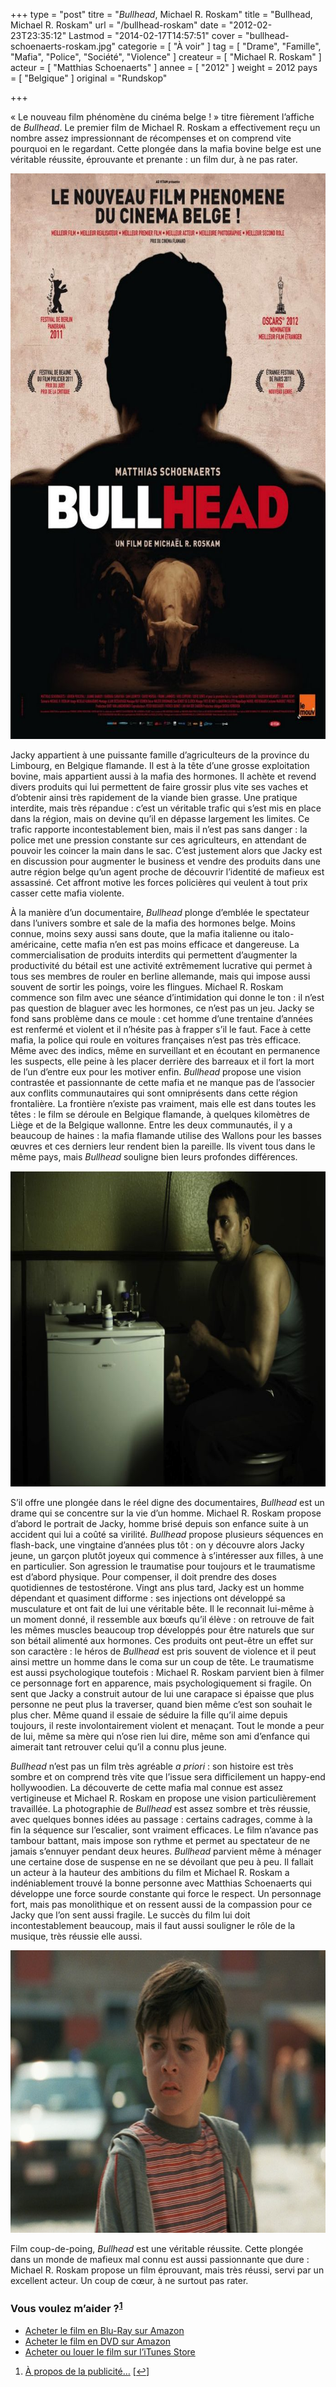 +++
type = "post"
titre = "<em>Bullhead</em>, Michael R. Roskam"
title = "Bullhead, Michael R. Roskam"
url = "/bullhead-roskam"
date = "2012-02-23T23:35:12"
Lastmod = "2014-02-17T14:57:51"
cover = "bullhead-schoenaerts-roskam.jpg"
categorie = [ "À voir" ]
tag = [ "Drame", "Famille", "Mafia", "Police", "Société", "Violence" ]
createur = [ "Michael R. Roskam" ]
acteur = [ "Matthias Schoenaerts" ]
annee = [ "2012" ]
weight = 2012
pays = [ "Belgique" ]
original = "Rundskop"

+++

<p>&laquo;&nbsp;Le nouveau film phénomène du cinéma belge !&nbsp;&raquo; titre fièrement l&rsquo;affiche de <em>Bullhead</em>. Le premier film de Michael R. Roskam a effectivement reçu un nombre assez impressionnant de récompenses et on comprend vite pourquoi en le regardant. Cette plongée dans la mafia bovine belge est une véritable réussite, éprouvante et prenante : un film dur, à ne pas rater.</p>
<div style="text-align: center;"><a href="http://www.allocine.fr/film/fichefilm_gen_cfilm=189341.html"><img class="aligncenter" style="border-style: initial; border-color: initial; border-image: initial; border-width: 0px;" src="bullhead-roskam.jpg" alt="Bullhead roskam" width="690" height="905" border="0" /></a></div>
<p>Jacky appartient à une puissante famille d&rsquo;agriculteurs de la province du Limbourg, en Belgique flamande. Il est à la tête d&rsquo;une grosse exploitation bovine, mais appartient aussi à la mafia des hormones. Il achète et revend divers produits qui lui permettent de faire grossir plus vite ses vaches et d&rsquo;obtenir ainsi très rapidement de la viande bien grasse. Une pratique interdite, mais très répandue : c&rsquo;est un véritable trafic qui s&rsquo;est mis en place dans la région, mais on devine qu&rsquo;il en dépasse largement les limites. Ce trafic rapporte incontestablement bien, mais il n&rsquo;est pas sans danger : la police met une pression constante sur ces agriculteurs, en attendant de pouvoir les coincer la main dans le sac. C&rsquo;est justement alors que Jacky est en discussion pour augmenter le business et vendre des produits dans une autre région belge qu&rsquo;un agent proche de découvrir l&rsquo;identité de mafieux est assassiné. Cet affront motive les forces policières qui veulent à tout prix casser cette mafia violente.</p>
<p>À la manière d&rsquo;un documentaire, <em>Bullhead</em> plonge d&rsquo;emblée le spectateur dans l&rsquo;univers sombre et sale de la mafia des hormones belge. Moins connue, moins sexy aussi sans doute, que la mafia italienne ou italo-américaine, cette mafia n&rsquo;en est pas moins efficace et dangereuse. La commercialisation de produits interdits qui permettent d&rsquo;augmenter la productivité du bétail est une activité extrêmement lucrative qui permet à tous ses membres de rouler en berline allemande, mais qui impose aussi souvent de sortir les poings, voire les flingues. Michael R. Roskam commence son film avec une séance d&rsquo;intimidation qui donne le ton : il n&rsquo;est pas question de blaguer avec les hormones, ce n&rsquo;est pas un jeu. Jacky se fond sans problème dans ce moule : cet homme d&rsquo;une trentaine d&rsquo;années est renfermé et violent et il n&rsquo;hésite pas à frapper s&rsquo;il le faut. Face à cette mafia, la police qui roule en voitures françaises n&rsquo;est pas très efficace. Même avec des indics, même en surveillant et en écoutant en permanence les suspects, elle peine à les placer derrière des barreaux et il fort la mort de l&rsquo;un d&rsquo;entre eux pour les motiver enfin. <em>Bullhead</em> propose une vision contrastée et passionnante de cette mafia et ne manque pas de l&rsquo;associer aux conflits communautaires qui sont omniprésents dans cette région frontalière. La frontière n&rsquo;existe pas vraiment, mais elle est dans toutes les têtes : le film se déroule en Belgique flamande, à quelques kilomètres de Liège et de la Belgique wallonne. Entre les deux communautés, il y a beaucoup de haines : la mafia flamande utilise des Wallons pour les basses œuvres et ces derniers leur rendent bien la pareille. Ils vivent tous dans le même pays, mais <em>Bullhead</em> souligne bien leurs profondes différences.</p>
<div style="text-align: center;"><img class="aligncenter" style="border-style: initial; border-color: initial; border-image: initial; border-width: 0px;" src="roskam-bullhead.jpg" alt="Roskam bullhead" width="690" height="505" border="0" /></div>
<p>S&rsquo;il offre une plongée dans le réel digne des documentaires, <em>Bullhead</em> est un drame qui se concentre sur la vie d&rsquo;un homme. Michael R. Roskam propose d&rsquo;abord le portrait de Jacky, homme brisé depuis son enfance suite à un accident qui lui a coûté sa virilité. <em>Bullhead</em> propose plusieurs séquences en flash-back, une vingtaine d&rsquo;années plus tôt : on y découvre alors Jacky jeune, un garçon plutôt joyeux qui commence à s&rsquo;intéresser aux filles, à une en particulier. Son agression le traumatise pour toujours et le traumatisme est d&rsquo;abord physique. Pour compenser, il doit prendre des doses quotidiennes de testostérone. Vingt ans plus tard, Jacky est un homme dépendant et quasiment difforme : ses injections ont développé sa musculature et ont fait de lui une véritable bête. Il le reconnait lui-même à un moment donné, il ressemble aux bœufs qu&rsquo;il élève : on retrouve de fait les mêmes muscles beaucoup trop développés pour être naturels que sur son bétail alimenté aux hormones. Ces produits ont peut-être un effet sur son caractère : le héros de <em>Bullhead</em> est pris souvent de violence et il peut ainsi mettre un homme dans le coma sur un coup de tête. Le traumatisme est aussi psychologique toutefois : Michael R. Roskam parvient bien à filmer ce personnage fort en apparence, mais psychologiquement si fragile. On sent que Jacky a construit autour de lui une carapace si épaisse que plus personne ne peut plus la traverser, quand bien même c&rsquo;est son souhait le plus cher. Même quand il essaie de séduire la fille qu&rsquo;il aime depuis toujours, il reste involontairement violent et menaçant. Tout le monde a peur de lui, même sa mère qui n&rsquo;ose rien lui dire, même son ami d&rsquo;enfance qui aimerait tant retrouver celui qu&rsquo;il a connu plus jeune.</p>
<p><em>Bullhead</em> n&rsquo;est pas un film très agréable <em>a priori</em> : son histoire est très sombre et on comprend très vite que l&rsquo;issue sera difficilement un happy-end hollywoodien. La découverte de cette mafia mal connue est assez vertigineuse et Michael R. Roskam en propose une vision particulièrement travaillée. La photographie de <em>Bullhead</em> est assez sombre et très réussie, avec quelques bonnes idées au passage : certains cadrages, comme à la fin la séquence sur l&rsquo;escalier, sont vraiment efficaces. Le film n&rsquo;avance pas tambour battant, mais impose son rythme et permet au spectateur de ne jamais s&rsquo;ennuyer pendant deux heures. <em>Bullhead</em> parvient même à ménager une certaine dose de suspense en ne se dévoilant que peu à peu. Il fallait un acteur à la hauteur des ambitions du film et Michael R. Roskam a indéniablement trouvé la bonne personne avec Matthias Schoenaerts qui développe une force sourde constante qui force le respect. Un personnage fort, mais pas monolithique et on ressent aussi de la compassion pour ce Jacky que l&rsquo;on sent aussi fragile. Le succès du film lui doit incontestablement beaucoup, mais il faut aussi souligner le rôle de la musique, très réussie elle aussi.</p>
<div style="text-align: center;"><img class="aligncenter" style="border-style: initial; border-color: initial; border-image: initial; border-width: 0px;" src="bullhead-r-roskam.jpg" alt="Bullhead r roskam" width="690" height="452" border="0" /></div>
<p>Film coup-de-poing, <em>Bullhead</em> est une véritable réussite. Cette plongée dans un monde de mafieux mal connu est aussi passionnante que dure : Michael R. Roskam propose un film éprouvant, mais très réussi, servi par un excellent acteur. Un coup de cœur, à ne surtout pas rater.</p>
<div class="amazon">
<h3>Vous voulez m&rsquo;aider ?<sup><a href="#footnote_0_5826" id="identifier_0_5826" class="footnote-link footnote-identifier-link" title="&Agrave; propos de la publicit&eacute;&hellip;">1</a></sup></h3>
<ul>
<li><a href="http://www.amazon.fr/gp/product/B008FR3MVE/ref=as_li_ss_tl?ie=UTF8&#038;tag=leblogdenic07-21&#038;linkCode=as2&#038;camp=1642&#038;creative=19458&#038;creativeASIN=B008FR3MVE">Acheter le film en Blu-Ray sur Amazon</a></li>
<li><a href="http://www.amazon.fr/gp/product/B008FR3MUK/ref=as_li_ss_tl?ie=UTF8&#038;tag=leblogdenic07-21&#038;linkCode=as2&#038;camp=1642&#038;creative=19458&#038;creativeASIN=B008FR3MUK">Acheter le film en DVD sur Amazon</a></li>
<li><a href="http://itunes.apple.com/fr/movie/bullhead-vost/id551364468">Acheter ou louer le film sur l&rsquo;iTunes Store</a></li>
</ul>
</div>
<ol class="footnotes"><li id="footnote_0_5826" class="footnote"><a href="http://nicolinux.fr/soutien/">À propos de la publicité…</a> [<a href="#identifier_0_5826" class="footnote-link footnote-back-link">&#8617;</a>]</li></ol>
